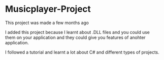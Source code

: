 # Musicplayer-Project
This project was made a few months ago

I added this project because I learnt about .DLL files and you could use them on your application and they could give you features of anohter application.

I followed a tutorial and learnt a lot about C# and different types of projects.
